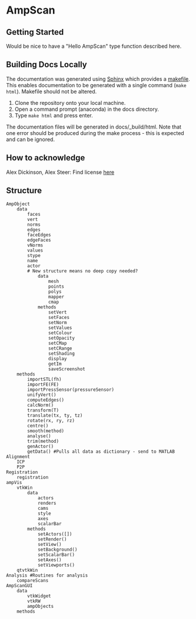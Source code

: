 # AmpScan

## Getting Started

Would be nice to have a "Hello AmpScan" type function described here.

## Building Docs Locally

The documentation was generated using [Sphinx](http://www.sphinx-doc.org/en/master/index.html) which provides 
a [makefile](../docs/Makefile). This enables documentation to be generated with a single command (`make html`). Makefile should not 
be altered.

1. Clone the repository onto your local machine.
2. Open a command prompt (anaconda) in the docs directory.
3. Type `make html` and press enter.

The documentation files will be generated in docs/_build/html. Note that one error should be produced during 
the make process - this is expected and can be ignored.

## How to acknowledge

Alex Dickinson, Alex Steer: Find license [here](../LICENSE)

## Structure

    AmpObject
    	data
    		faces
    		vert
    		norms
    		edges
    		faceEdges
    		edgeFaces
    		vNorms
    		values
    		stype
    		name
    		actor
    		# New structure means no deep copy needed?
    			data
    				mesh
    				points
    				polys
    				mapper
    				cmap
    			methods
    				setVert
    				setFaces
    				setNorm
    				setValues
    				setColour
    				setOpacity
    				setCMap
    				setCRange
    				setShading
    				display
    				getIm
    				saveScreenshot
    	methods
    		importSTL(fh)
    		importFE(FE)
    		importPressSensor(pressureSensor)
    		unifyVert()
    		computeEdges()
    		calcNorm()
    		transform(T)
    		translate(tx, ty, tz)
    		rotate(rx, ry, rz)
    		centre()
    		smooth(method)
    		analyse()
    		trim(method)
    		genActor()
    		getData() #Pulls all data as dictionary - send to MATLAB
    Alignment
    	ICP
    	P2P
    Registration
    	registration
    ampVis
    	vtkWin
    		data
    			actors
    			renders
    			cams
    			style
    			axes
    			scalarBar
    		methods
    			setActors([])
    			setRender()
    			setView()
    			setBackground()
    			setScalarBar()
    			setAxes()
    			setViewports()
    	qtvtkWin	
    Analysis #Routines for analysis 
    	compareScans
    AmpScanGUI
    	data
    		vtkWidget
    		vtkRW
    		ampObjects
    	methods
